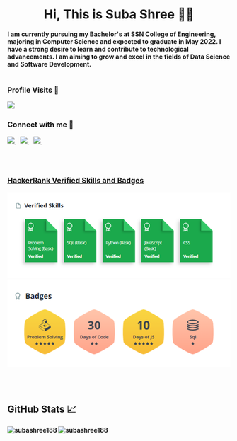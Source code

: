 <h1 align="center">Hi, This is Suba Shree 🙋🏽</h1>
<b>I am currently pursuing my Bachelor's at SSN College of Engineering, majoring in Computer Science and expected to graduate in May 2022. I have a strong desire to learn and contribute to technological advancements. I am aiming to grow and excel in the fields of Data Science and Software Development.<b>
<br><br>

<h3>Profile Visits 👀</h3>
<p align="left"> <img src="https://profile-counter.glitch.me/subashree188/count.svg" /></p> 

<h3 align="left">Connect with me 🤝</h3>
<p align="left">
 <a href="https://www.linkedin.com/in/subashreevs" target="_blank">
    <img src="https://img.shields.io/badge/linkedin-%230077B5.svg?&style=for-the-badge&logo=linkedin&logoColor=white" />
  </a>&nbsp;&nbsp;
 
  <a href = "mailto: subashree188@gmail.com" target="_blank">
    <img src="https://img.shields.io/badge/Gmail-D14836?style=for-the-badge&logo=gmail&logoColor=white" />        
  </a>&nbsp;&nbsp;
  <a href="https://twitter.com/subbbh1" target="_blank">
    <img src="https://img.shields.io/badge/twitter-%231DA1F2.svg?&style=for-the-badge&logo=twitter&logoColor=white" />        
  </a>&nbsp;&nbsp;
</p>

<br><br>
<h3><a href="https://www.hackerrank.com/subashree18171?hr_r=1">HackerRank Verified Skills and Badges</a></h3>
 
![skills](HackerRankSkills.png)
![badges](HackerRankBadges.png)
 
<br><br>

<h2>GitHub Stats 📈</h2>
<p><img src="https://github-readme-stats.vercel.app/api?username=subashree188&show_icons=true&locale=en" alt="subashree188" />
 <img src="https://github-readme-stats.vercel.app/api/top-langs?username=subashree188&show_icons=true&locale=en&layout=compact" alt="subashree188" /> </p>
